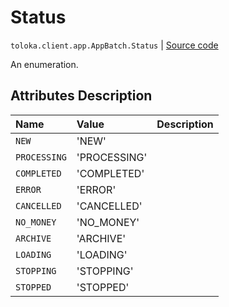# Status
`toloka.client.app.AppBatch.Status` | [Source code](https://github.com/Toloka/toloka-kit/blob/v1.1.2/src/client/app/__init__.py#L231)

An enumeration.

## Attributes Description

| Name | Value | Description |
| :------| :-----------| :----------| 
`NEW`|'NEW'|
`PROCESSING`|'PROCESSING'|
`COMPLETED`|'COMPLETED'|
`ERROR`|'ERROR'|
`CANCELLED`|'CANCELLED'|
`NO_MONEY`|'NO_MONEY'|
`ARCHIVE`|'ARCHIVE'|
`LOADING`|'LOADING'|
`STOPPING`|'STOPPING'|
`STOPPED`|'STOPPED'|
